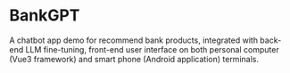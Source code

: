 # BankGPT
A chatbot app demo for recommend bank products, integrated with back-end LLM fine-tuning, front-end user interface on both personal computer (Vue3 framework) and smart phone (Android application) terminals.
